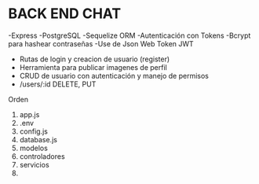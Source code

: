 # BACK END CHAT

-Express
-PostgreSQL
-Sequelize ORM
-Autenticación con Tokens
-Bcrypt para hashear contraseñas 
-Use de Json Web Token JWT

- Rutas de login y creacion de usuario (register)
- Herramienta para publicar imagenes de perfil
- CRUD de usuario con autenticación y manejo de permisos
- /users/:id DELETE, PUT


Orden
1. app.js
2. .env
3. config.js
4. database.js
5. modelos
6. controladores
7. servicios
8. 
